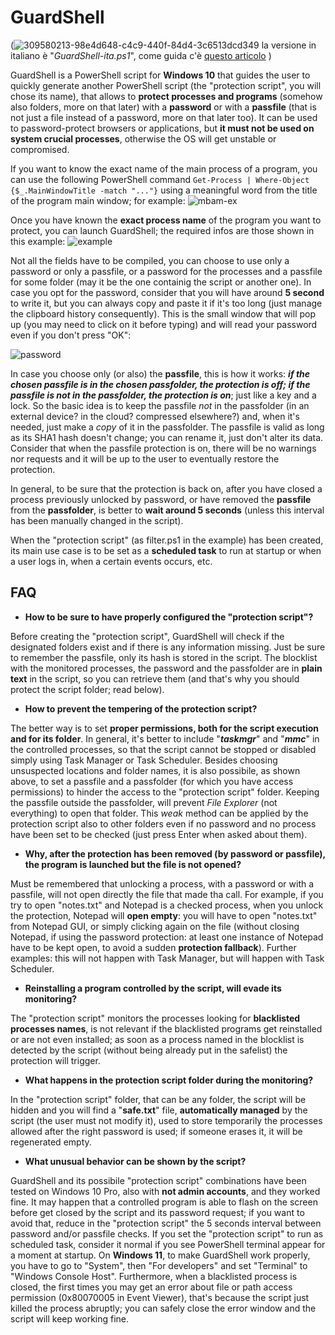 # GuardShell
(![309580213-98e4d648-c4c9-440f-84d4-3c6513dcd349](https://github.com/Zigul1/GuardShell/assets/157254375/97a8a953-3e88-4cef-b120-b0e6c4aab129) la versione in italiano è "*GuardShell-ita.ps1*", come guida c'è [questo articolo](https://turbolab.it/sicurezza-13/guardshell-proteggere-programmi-password-passfile-4129) )

GuardShell is a PowerShell script for **Windows 10** that guides the user to quickly generate another PowerShell script (the "protection script", you will chose its name), that allows to **protect processes and programs** (somehow also folders, more on that later) with a **password** or with a **passfile** (that is not just a file instead of a password, more on that later too). It can be used to password-protect browsers or applications, but **it must not be used on system crucial processes**, otherwise the OS will get unstable or compromised.

If you want to know the exact name of the main process of a program, you can use the following PowerShell command `Get-Process | Where-Object {$_.MainWindowTitle -match "..."}` using a meaningful word from the title of the program main window; for example:
![mbam-ex](https://github.com/Zigul1/GuardShell/assets/157254375/43c66e54-6cd1-43b8-a6fa-f78cfa8fe7c7)
 
Once you have known the **exact process name** of the program you want to protect, you can launch GuardShell; the required infos are those shown in this example:
![example](https://github.com/Zigul1/GuardShell/assets/157254375/ffbe8153-4c58-4c45-b3b3-859ee05133eb)

Not all the fields have to be compiled, you can choose to use only a password or only a passfile, or a password for the processes and a passfile for some folder (may it be the one containig the script or another one). In case you opt for the password, consider that you will have around **5 second** to write it, but you can always copy and paste it if it's too long (just manage the clipboard history consequently). This is the small window that will pop up (you may need to click on it before typing) and will read your password even if you don't press "OK":

![password](https://github.com/Zigul1/GuardShell/assets/157254375/d313f7ca-40a6-44b7-bdae-f958056b14b3)

In case you choose only (or also) the **passfile**, this is how it works: ***if the chosen passfile is in the chosen passfolder, the protection is off; if the passfile is not in the passfolder, the protection is on***; just like a key and a lock. So the basic idea is to keep the passfile *not* in the passfolder (in an external device? in the cloud? compressed elsewhere?) and, when it's needed, just make a *copy* of it in the passfolder. The passfile is valid as long as its SHA1 hash doesn't change; you can rename it, just don't alter its data. Consider that when the passfile protection is on, there will be no warnings nor requests and it will be up to the user to eventually restore the protection.

In general, to be sure that the protection is back on, after you have closed a process previously unlocked by password, or have removed the **passfile** from the **passfolder**, is better to **wait around 5 seconds** (unless this interval has been manually changed in the script).

When the "protection script" (as filter.ps1 in the example) has been created, its main use case is to be set as a **scheduled task** to run at startup or when a user logs in, when a certain events occurs, etc.


## FAQ

+ **How to be sure to have properly configured the "protection script"?**

Before creating the "protection script", GuardShell will check if the designated folders exist and if there is any information missing. Just be sure to remember the passfile, only its hash is stored in the script. The blocklist with the monitored processes, the password and the passfolder are in **plain text** in the script, so you can retrieve them (and that's why you should protect the script folder; read below).

+ **How to prevent the tempering of the protection script?**

The better way is to set **proper permissions, both for the script execution and for its folder**. In general, it's better to include "***taskmgr***" and "***mmc***" in the controlled processes, so that the script cannot be stopped or disabled simply using Task Manager or Task Scheduler. Besides choosing unsuspected locations and folder names, it is also possibile, as shown above, to set a passfile and a passfolder (for which you have access permissions) to hinder the access to the "protection script" folder. Keeping the passfile outside the passfolder, will prevent *File Explorer* (not everything) to open that folder. This *weak* method can be applied by the protection script also to other folders even if no password and no process have been set to be checked (just press Enter when asked about them).

+ **Why, after the protection has been removed (by password or passfile), the program is launched but the file is not opened?**

Must be remembered that unlocking a process, with a password or with a passfile, will not open directly the file that made tha call. For example, if you try to open "notes.txt" and Notepad is a checked process, when you unlock the protection, Notepad will **open empty**: you will have to open "notes.txt" from Notepad GUI, or simply clicking again on the file (without closing Notepad, if using the password protection: at least one instance of Notepad have to be kept open, to avoid a sudden **protection fallback**). Further examples: this will not happen with Task Manager, but will happen with Task Scheduler.

+ **Reinstalling a program controlled by the script, will evade its monitoring?**

The "protection script" monitors the processes looking for **blacklisted processes names**, is not relevant if the blacklisted programs get reinstalled or are not even installed; as soon as a process named in the blocklist is detected by the script (without being already put in the safelist) the protection will trigger.

+ **What happens in the protection script folder during the monitoring?**

In the "protection script" folder, that can be any folder, the script will be hidden and you will find a "**safe.txt**" file, **automatically managed** by the script (the user must not modify it), used to store temporarily the processes allowed after the right password is used; if someone erases it, it will be regenerated empty.

+ **What unusual behavior can be shown by the script?**

GuardShell and its possibile "protection script" combinations have been tested on Windows 10 Pro, also with **not admin accounts**, and they worked fine. It may happen that a controlled program is able to flash on the screen before get closed by the script and its password request; if you want to avoid that, reduce in the "protection script" the 5 seconds interval between password and/or passfile checks. If you set the "protection script" to run as scheduled task, consider it normal if you see PowerShell terminal appear for a moment at startup. On **Windows 11**, to make GuardShell work properly, you have to go to "System", then "For developers" and set "Terminal" to "Windows Console Host". Furthermore, when a blacklisted process is closed, the first times you may get an error about file or path access permission (0x80070005 in Event Viewer), that's because the script just killed the process abruptly; you can safely close the error window and the script will keep working fine.
